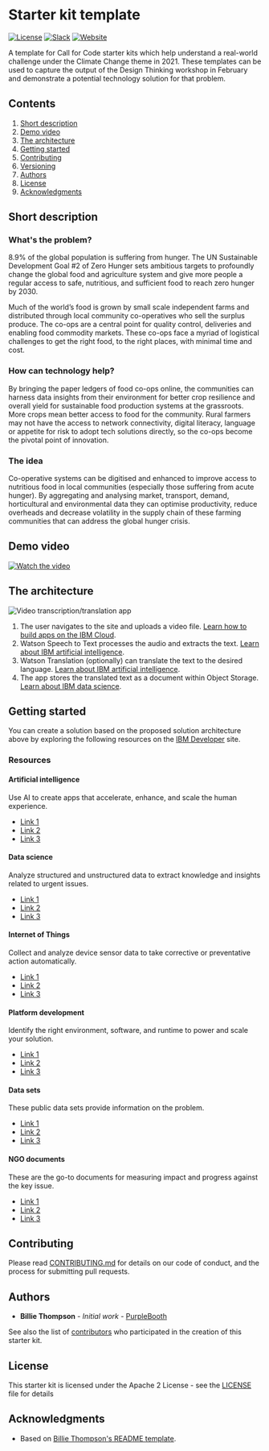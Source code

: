 # Starter kit template

[![License](https://img.shields.io/badge/License-Apache2-blue.svg)](https://www.apache.org/licenses/LICENSE-2.0) [![Slack](https://img.shields.io/badge/Join-Slack-blue)](https://callforcode.org/slack) [![Website](https://img.shields.io/badge/View-Website-blue)](https://code-and-response.github.io/Project-Sample/)

A template for Call for Code starter kits which help understand a real-world challenge under the Climate Change theme in 2021. These templates can be used to capture the output of the Design Thinking workshop in February and demonstrate a potential technology solution for that problem.

## Contents

1. [Short description](#short-description)
1. [Demo video](#demo-video)
1. [The architecture](#the-architecture)
1. [Getting started](#getting-started)
1. [Contributing](#contributing)
1. [Versioning](#versioning)
1. [Authors](#authors)
1. [License](#license)
1. [Acknowledgments](#acknowledgments)

## Short description

### What's the problem?

8.9% of the global population is suffering from hunger. The UN Sustainable Development Goal #2 of Zero Hunger sets ambitious targets to profoundly change the global food and agriculture system and give more people a regular access to safe, nutritious, and sufficient food to reach zero hunger by 2030. 

Much of the world’s food is grown by small scale independent farms and distributed through local community co-operatives who sell the surplus produce. The co-ops are a central point for quality control, deliveries and enabling food commodity markets. These co-ops face a myriad of logistical challenges to get the right food, to the right places, with minimal time and cost. 

### How can technology help?

By bringing the paper ledgers of food co-ops online, the communities can harness data insights from their environment for better crop resilience and overall yield for sustainable food production systems at the grassroots. More crops mean better access to food for the community.
Rural farmers may not have the access to network connectivity, digital literacy, language or appetite for risk to adopt tech solutions directly, so the co-ops become the pivotal point of innovation. 

### The idea

Co-operative systems can be digitised and enhanced to improve access to nutritious food in local communities (especially those suffering from acute hunger). By aggregating and analysing market, transport, demand, horticultural and environmental data they can optimise productivity, reduce overheads and decrease volatility in the supply chain of these farming communities that can address the global hunger crisis. 

## Demo video

[![Watch the video](https://github.com/Call-for-Code/Liquid-Prep/blob/master/images/readme/IBM-interview-video-image.png)](https://youtu.be/vOgCOoy_Bx0)

## The architecture

![Video transcription/translation app](https://developer.ibm.com/developer/tutorials/cfc-starter-kit-speech-to-text-app-example/images/cfc-covid19-remote-education-diagram-2.png)

1. The user navigates to the site and uploads a video file. [Learn how to build apps on the IBM Cloud](#platform-development).
2. Watson Speech to Text processes the audio and extracts the text. [Learn about IBM artificial intelligence](#artificial-intelligence).
3. Watson Translation (optionally) can translate the text to the desired language. [Learn about IBM artificial intelligence](#artificial-intelligence).
4. The app stores the translated text as a document within Object Storage. [Learn about IBM data science](#data-science).

## Getting started

You can create a solution based on the proposed solution architecture above by exploring the following resources on the [IBM Developer](https://developer.ibm.com/) site.

### Resources

#### Artificial intelligence

Use AI to create apps that accelerate, enhance, and scale the human experience.

* [Link 1](https://developer.ibm.com/callforcode/technical-library/)
* [Link 2](https://developer.ibm.com/callforcode/technical-library/)
* [Link 3](https://developer.ibm.com/callforcode/technical-library/)

#### Data science

Analyze structured and unstructured data to extract knowledge and insights related to urgent issues.

* [Link 1](https://developer.ibm.com/callforcode/technical-library/)
* [Link 2](https://developer.ibm.com/callforcode/technical-library/)
* [Link 3](https://developer.ibm.com/callforcode/technical-library/)

#### Internet of Things

Collect and analyze device sensor data to take corrective or preventative action automatically.

* [Link 1](https://developer.ibm.com/callforcode/technical-library/)
* [Link 2](https://developer.ibm.com/callforcode/technical-library/)
* [Link 3](https://developer.ibm.com/callforcode/technical-library/)

#### Platform development

Identify the right environment, software, and runtime to power and scale your solution.

* [Link 1](https://developer.ibm.com/callforcode/technical-library/)
* [Link 2](https://developer.ibm.com/callforcode/technical-library/)
* [Link 3](https://developer.ibm.com/callforcode/technical-library/)

#### Data sets

These public data sets provide information on the problem.

* [Link 1](https://developer.ibm.com/callforcode/technical-library/)
* [Link 2](https://developer.ibm.com/callforcode/technical-library/)
* [Link 3](https://developer.ibm.com/callforcode/technical-library/)

#### NGO documents

These are the go-to documents for measuring impact and progress against the key issue.

* [Link 1](https://developer.ibm.com/callforcode/technical-library/)
* [Link 2](https://developer.ibm.com/callforcode/technical-library/)
* [Link 3](https://developer.ibm.com/callforcode/technical-library/)

## Contributing

Please read [CONTRIBUTING.md](CONTRIBUTING.md) for details on our code of conduct, and the process for submitting pull requests.

## Authors

* **Billie Thompson** - *Initial work* - [PurpleBooth](https://github.com/PurpleBooth)

See also the list of [contributors](https://github.com/Call-for-Code/Starter-Kit-Template-2021/graphs/contributors) who participated in the creation of this starter kit.

## License

This starter kit is licensed under the Apache 2 License - see the [LICENSE](LICENSE) file for details

## Acknowledgments

* Based on [Billie Thompson's README template](https://gist.github.com/PurpleBooth/109311bb0361f32d87a2).
